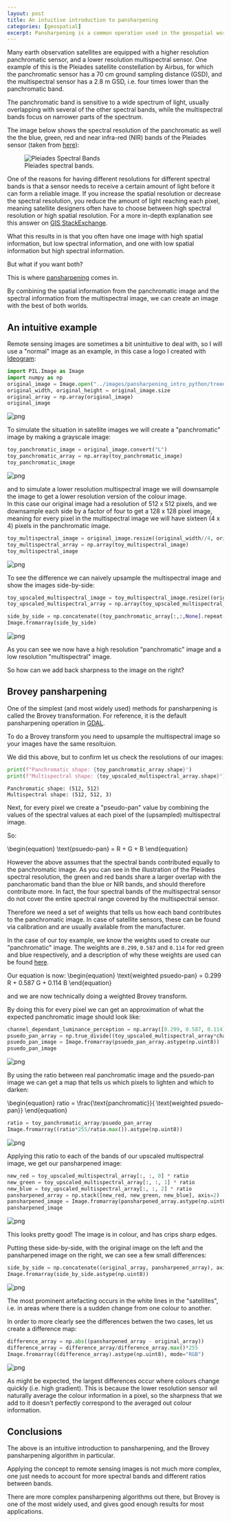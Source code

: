 ```yaml
---
layout: post
title: An intuitive introduction to pansharpening
categories: [geospatial]
excerpt: Pansharpening is a common operation used in the geospatial world that uses higher resolution panchromatic images to add sharpness to lower resolution multispectral images. In this post we take a look at the fundamental ideas behind pansharpening in an intuitive context. 
---
```


Many earth observation satellites are equipped with a higher resolution panchromatic sensor, and a lower resolution multispectral sensor. One example of this is the Pleiades satellite constellation by Airbus, for which the panchromatic sensor has a 70 cm ground sampling distance (GSD), and the multispectral sensor has a 2.8 m GSD, i.e. four times lower than the panchromatic band. 

The panchromatic band is sensitive to a wide spectrum of light, usually overlapping with several of the other spectral bands, while the multispectral bands focus on narrower parts of the spectrum. 

The image below shows the spectral resolution of the panchromatic as well the the blue, green, red and near infra-red (NIR) bands of the Pleiades sensor (taken from [here](https://www.mdpi.com/2072-4292/13/8/1550)): 


<figure>
    <img src="Spectral-response-of-the-Pleiades-multispectral-MS-and-panchromatic-PAN-sensors.png"
         alt="Pleiades Spectral Bands">
    <figcaption>Pleiades spectral bands.</figcaption>
</figure>

One of the reasons for having different resolutions for different spectral bands is that a sensor needs to receive a certain amount of light before it can form a reliable image. If you increase the spatial resolution or decrease the spectral resolution, you reduce the amount of light reaching each pixel, meaning satellite designers often have to choose between high spectral resolution or high spatial resolution. For a more in-depth explanation see this answer on [GIS StackExchange](https://gis.stackexchange.com/a/113899/224865).

What this results in is that you often have one image with high spatial information, but low spectral information, and one with low spatial information but high spectral information. 


But what if you want both?

This is where [pansharpening](https://en.wikipedia.org/wiki/Pansharpening) comes in. 

By combining the spatial information from the panchromatic image and the spectral information from the multispectral image, we can create an image with the best of both worlds. 

## An intuitive example

Remote sensing images are sometimes a bit unintuitive to deal with, so I will use a "normal" image as an example, in this case a logo I created with [Ideogram](https://ideogram.ai/):



```python
import PIL.Image as Image
import numpy as np
original_image = Image.open("../images/pansharpening_intro_python/treed_brain_512.jpeg")
original_width, original_height = original_image.size
original_array = np.array(original_image)
original_image
```




    
![png](../images/2024-01-02-pansharpening-intro-python_files/2024-01-02-pansharpening-intro-python_2_0.png)
    



To simulate the situation in satellite images we will create a "panchromatic" image by making a grayscale image:


```python
toy_panchromatic_image = original_image.convert("L")
toy_panchromatic_array = np.array(toy_panchromatic_image)
toy_panchromatic_image
```




    
![png](../images/2024-01-02-pansharpening-intro-python_files/2024-01-02-pansharpening-intro-python_4_0.png)
    



and to simulate a lower resolution multispectral image we will downsample the image to get a lower resolution version of the colour image.  
In this case our original image had a resolution of 512 x 512 pixels, and we downsample each side by a factor of four to get a 128 x 128 pixel image, meaning for every pixel in the multispectral image we will have sixteen (4 x 4) pixels in the panchromatic image. 


```python
toy_multispectral_image = original_image.resize((original_width//4, original_width//4))
toy_multispectral_array = np.array(toy_multispectral_image)
toy_multispectral_image
```




    
![png](../images/2024-01-02-pansharpening-intro-python_files/2024-01-02-pansharpening-intro-python_6_0.png)
    



To see the difference we can naively upsample the multispectral image and show the images side-by-side: 


```python
toy_upscaled_multispectral_image = toy_multispectral_image.resize((original_width, original_height))
toy_upscaled_multispectral_array = np.array(toy_upscaled_multispectral_image)

side_by_side = np.concatenate((toy_panchromatic_array[:,:,None].repeat(3, axis=2), toy_upscaled_multispectral_array), axis=1)
Image.fromarray(side_by_side)
```




    
![png](../images/2024-01-02-pansharpening-intro-python_files/2024-01-02-pansharpening-intro-python_8_0.png)
    



As you can see we now have a high resolution "panchromatic" image and a low resolution "multispectral" image. 

So how can we add back sharpness to the image on the right? 

## Brovey pansharpening

One of the simplest (and most widely used) methods for pansharpening is called the Brovey transformation. For reference, it is the default pansharpening operation in [GDAL](https://gdal.org/index.html).

To do a Brovey transform you need to upsample the multispectral image so your images have the same resoltuion. 

We did this above, but to confirm let us check the resolutions of our images: 


```python
print(f"Panchromatic shape: {toy_panchromatic_array.shape}")
print(f"Multispectral shape: {toy_upscaled_multispectral_array.shape}")
```

    Panchromatic shape: (512, 512)
    Multispectral shape: (512, 512, 3)


Next, for every pixel we create a "pseudo-pan" value by combining the values of the spectral values at each pixel of the (upsampled) multispectral image. 

So: 

\begin{equation}
\text{psuedo-pan} = R + G + B
\end{equation}

However the above assumes that the spectral bands contributed equally to the panchromatic image. 
As you can see in the illustration of the Pleiades spectral resolution, the green and red bands share a larger overlap with the pancharomatic band than the blue or NIR bands, and should therefore contribute more. In fact, the four spectral bands of the multispectral sensor do not cover the entire spectral range covered by the multispectral sensor.

Therefore we need a set of weights that tells us how each band contributes to the panchromatic image. In case of satellite sensors, these can be found via calibration and are usually available from the manufacturer. 

In the case of our toy example, we know the weights used to create our "panchromatic" image. The weights are `0.299`, `0.587` and `0.114` for red green and blue respectively, and a description of why these weights are used can be found [here](https://e2eml.school/convert_rgb_to_grayscale).

Our equation is now:
\begin{equation}
\text{weighted psuedo-pan} = 0.299 R + 0.587 G + 0.114 B
\end{equation}

and we are now technically doing a weighted Brovey transform. 

By doing this for every pixel we can get an approximation of what the expected panchromatic image should look like: 


```python
channel_dependant_luminance_perception = np.array([0.299, 0.587, 0.114])
psuedo_pan_array = np.true_divide((toy_upscaled_multispectral_array*channel_dependant_luminance_perception).sum(axis=2), channel_dependant_luminance_perception.sum())
psuedo_pan_image = Image.fromarray(psuedo_pan_array.astype(np.uint8))
psuedo_pan_image
```




    
![png](../images/2024-01-02-pansharpening-intro-python_files/2024-01-02-pansharpening-intro-python_12_0.png)
    



By using the ratio between real panchromatic image and the psuedo-pan image we can get a map that tells us which pixels to lighten and which to darken: 

\begin{equation}
ratio = \frac{\text{panchromatic}}{ \text{weighted psuedo-pan}} 
\end{equation}


```python
ratio = toy_panchromatic_array/psuedo_pan_array
Image.fromarray((ratio*255/ratio.max()).astype(np.uint8))
```




    
![png](../images/2024-01-02-pansharpening-intro-python_files/2024-01-02-pansharpening-intro-python_14_0.png)
    



Applying this ratio to each of the bands of our upscaled multispectral image, we get our pansharpened image: 


```python
new_red = toy_upscaled_multispectral_array[:, :, 0] * ratio
new_green = toy_upscaled_multispectral_array[:, :, 1] * ratio
new_blue = toy_upscaled_multispectral_array[:, :, 2] * ratio
pansharpened_array = np.stack([new_red, new_green, new_blue], axis=2)
pansharpened_image = Image.fromarray(pansharpened_array.astype(np.uint8))
pansharpened_image
```




    
![png](../images/2024-01-02-pansharpening-intro-python_files/2024-01-02-pansharpening-intro-python_16_0.png)
    



This looks pretty good! The image is in colour, and has crips sharp edges. 

Putting these side-by-side, with the original image on the left and the pansharpened image on the right, we can see a few small differences: 


```python
side_by_side = np.concatenate((original_array, pansharpened_array), axis=1)
Image.fromarray(side_by_side.astype(np.uint8))
```




    
![png](../images/2024-01-02-pansharpening-intro-python_files/2024-01-02-pansharpening-intro-python_18_0.png)
    



The most prominent artefacting occurs in the white lines in the "satellites", i.e. in areas where there is a sudden change from one colour to another. 

In order to more clearly see the differences betwen the two cases, let us create a difference map: 


```python
difference_array = np.abs((pansharpened_array - original_array))
difference_array = difference_array/difference_array.max()*255
Image.fromarray((difference_array).astype(np.uint8), mode="RGB")
```




    
![png](../images/2024-01-02-pansharpening-intro-python_files/2024-01-02-pansharpening-intro-python_20_0.png)
    



As might be expected, the largest differences occur where colours change quickly (i.e. high gradient). 
This is because the lower resolution sensor wil naturally average the colour information in a pixel, so the sharpness that we add to it doesn't perfectly correspond to the averaged out colour information. 

## Conclusions

The above is an intuitive introduction to pansharpening, and the Brovey pansharpening algorithm in particular.   

Applying the concept to remote sensing images is not much more complex, one just needs to account for more spectral bands and different ratios between bands. 

There are more complex pansharpening algorithms out there, but Brovey is one of the most widely used, and gives good enough results for most applications. 


